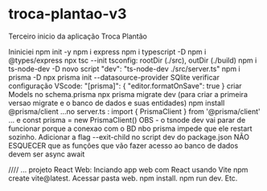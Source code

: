 # troca-plantao-v3
Terceiro inicio da aplicação Troca Plantão

Ininiciei npm init -y
npm i express
npm i typescript -D
npm i @types/express
npx tsc --init
tsconfig: rootDir (./src), outDir (./build)
npm i ts-node-dev -D
novo script "dev": "ts-node-dev ./src/server.ts"
npm i prisma -D
npx prisma init --datasource-provider SQlite
verificar configuração VScode: "[prisma]": { "editor.formatOnSave": true }
criar Models no schema.prisma
npx prisma migrate dev (para criar a primeira versao migrate e o banco de dados e suas entidades)
npm install @prisma/client
...no server.ts : import { PrismaClient } from '@prisma/client'
... e const prisma = new PrismaClient()
OBS - o tsnode dev vai parar de funcionar porque a conexao com o BD nbo prisma impede que ele restart sozinho. Adicionar a flag --exit-child no script dev do package.json
NÃO ESQUECER que as funções que vão fazer acesso ao banco de dados devem ser async await




////
... projeto React Web:
Inciando app web com React usando Vite
npm create vite@latest. Acessar pasta web. npm install. npm run dev. Etc.

